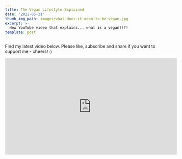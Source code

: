 ```yaml
---
title: The Vegan Lifestyle Explained
date: '2021-05-31'
thumb_img_path: images/what-does-it-mean-to-be-vegan.jpg
excerpt: >-
  New YouTube video that explains... what is a vegan?!?!
template: post
---
```


Find my latest video below. Please like, subscribe and share if you want to support me - cheers! :)

<iframe width="560" height="315" src="https://www.youtube.com/embed/3LUehA_s748" title="YouTube video player" frameborder="0" allow="accelerometer; autoplay; clipboard-write; encrypted-media; gyroscope; picture-in-picture" allowfullscreen></iframe>